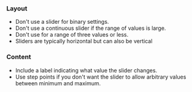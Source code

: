 ### Layout

- Don't use a slider for binary settings.
- Don't use a continuous slider if the range of values is large.
- Don't use for a range of three values or less.
- Sliders are typically horizontal but can also be vertical

### Content

- Include a label indicating what value the slider changes.
- Use step points if you don't want the slider to allow arbitrary values between minimum and maximum.
